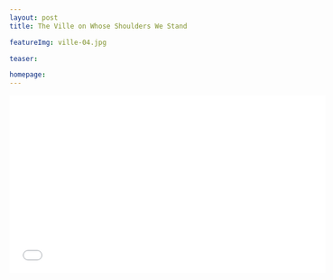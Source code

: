 ```yaml
---
layout: post
title: The Ville on Whose Shoulders We Stand

featureImg: ville-04.jpg

teaser:

homepage:
---
```


<iframe width="560" height="315" src="//www.youtube.com/embed/fo44GL6QC_M?rel=0" frameborder="0" allowfullscreen></iframe>
